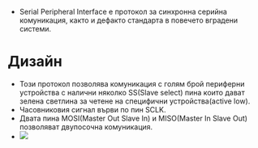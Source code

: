 - Serial Peripheral Interface e протокол за синхронна серийна комуникация, както и дефакто стандарта в повечето вградени системи.
# Дизайн 
- Този протокол позволява комуникация с голям брой периферни устройства с налични няколко SS(Slave select) пина които дават зелена светлина за четене на специфични устройства(active low).
- Часовниковия сигнал върви по пин SCLK.
- Двата пина MOSI(Master Out Slave In) и MISO(Master In Slave Out) позволяват двупосочна комуникация. 
- ![](Media/spi.png)